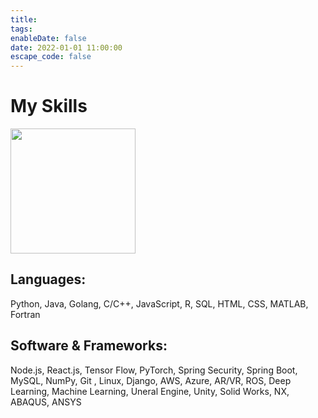 ```yaml
---
title: 
tags:
enableDate: false
date: 2022-01-01 11:00:00
escape_code: false
---
```

<h1>My Skills</h1>
<!-- <h2>test</h2> -->
<div class="image-wrapper">
  <img src="https://media3.giphy.com/media/QssGEmpkyEOhBCb7e1/giphy.gif?cid=ecf05e474exgjgo1l0r7czo9ve8z7qr20674fmjgc98w2o3d&rid=giphy.gif&ct=s" width="200" height="200">
  
</div>

## Languages: 
Python, Java, Golang, C/C++, JavaScript, R, SQL, HTML, CSS, MATLAB, Fortran

## Software & Frameworks:
Node.js, React.js, Tensor Flow, PyTorch, Spring Security, Spring Boot, MySQL, NumPy, Git , Linux, Django, AWS, Azure, AR/VR, ROS, Deep Learning, Machine Learning, Uneral Engine, Unity, Solid Works, NX, ABAQUS, ANSYS